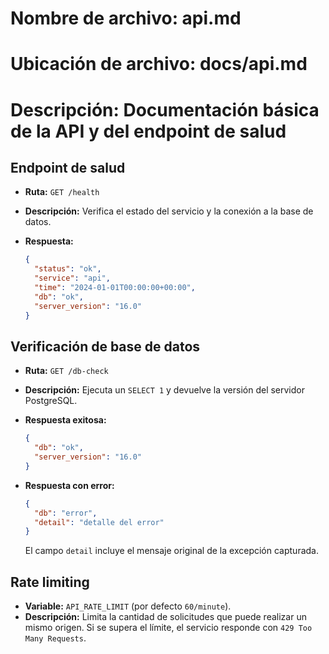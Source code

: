 # Nombre de archivo: api.md
# Ubicación de archivo: docs/api.md
# Descripción: Documentación básica de la API y del endpoint de salud

## Endpoint de salud

- **Ruta:** `GET /health`
- **Descripción:** Verifica el estado del servicio y la conexión a la base de datos.
- **Respuesta:**

  ```json
  {
    "status": "ok",
    "service": "api",
    "time": "2024-01-01T00:00:00+00:00",
    "db": "ok",
    "server_version": "16.0"
  }
  ```

## Verificación de base de datos

- **Ruta:** `GET /db-check`
- **Descripción:** Ejecuta un `SELECT 1` y devuelve la versión del servidor PostgreSQL.
- **Respuesta exitosa:**

  ```json
  {
    "db": "ok",
    "server_version": "16.0"
  }
  ```

- **Respuesta con error:**

  ```json
  {
    "db": "error",
    "detail": "detalle del error"
  }
  ```

  El campo `detail` incluye el mensaje original de la excepción capturada.


## Rate limiting

- **Variable:** `API_RATE_LIMIT` (por defecto `60/minute`).
- **Descripción:** Limita la cantidad de solicitudes que puede realizar un mismo origen. Si se supera el límite, el servicio responde con `429 Too Many Requests`.

